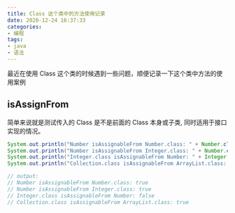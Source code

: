 ```yaml
---
title: Class 这个类中的方法使用记录
date: 2020-12-24 16:37:33
categories:
- 编程
tags:
- java
- 语法
---
```


最近在使用 Class 这个类的时候遇到一些问题，顺便记录一下这个类中方法的使用案例

## isAssignFrom

简单来说就是测试传入的 Class 是不是前面的 Class 本身或子类, 同时适用于接口实现的情况。

```java
System.out.println("Number isAssignableFrom Number.class: " + Number.class.isAssignableFrom(Number.class));
System.out.println("Number isAssignableFrom Integer.class: " + Number.class.isAssignableFrom(Integer.class));
System.out.println("Integer.class isAssignableFrom Number: " + Integer.class.isAssignableFrom(Number.class));
System.out.println("Collection.class isAssignableFrom ArrayList.class: " + Collection.class.isAssignableFrom(ArrayList.class));

// output:
// Number isAssignableFrom Number.class: true
// Number isAssignableFrom Integer.class: true
// Integer.class isAssignableFrom Number: false
// Collection.class isAssignableFrom ArrayList.class: true
```